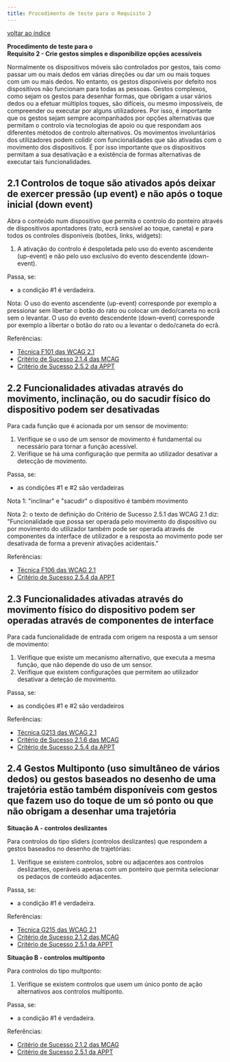 ```yaml
---
title: Procedimento de teste para o Requisito 2 
---
```


[voltar ao índice](index.md)

**Procedimento de teste para o**<br>**Requisito 2 - Crie gestos simples e disponibilize opções acessíveis**

Normalmente os dispositivos móveis são controlados por gestos, tais como passar um ou mais dedos em várias direções ou dar um ou mais toques com um ou mais dedos. No entanto, os gestos disponíveis por defeito nos dispositivos não funcionam para todas as pessoas. Gestos complexos, como sejam os gestos para desenhar formas, que obrigam a usar vários dedos ou a efetuar múltiplos toques, são difíceis, ou mesmo impossíveis, de compreender ou executar por alguns utilizadores. Por isso, é importante que os gestos sejam sempre acompanhados por opções alternativas que permitam o controlo via tecnologias de apoio ou que respondam aos diferentes métodos de controlo alternativos. Os movimentos involuntários dos utilizadores podem colidir com funcionalidades que são ativadas com o movimento dos dispositivos. É por isso importante que os dispositivos permitam a sua desativação e a existência de formas alternativas de executar tais funcionalidades.

## 2.1 Controlos de toque são ativados após deixar de exercer pressão (up event) e não após o toque inicial (down event)

Abra o conteúdo num dispositivo que permita o controlo do ponteiro através de dispositivos apontadores (rato, ecrã sensível ao toque, caneta) e para todos os controles disponíveis (botões, links, widgets):

1. A ativação do controlo é despoletada pelo uso do evento ascendente (up-event) e não pelo uso exclusivo do evento descendente (down-event).

Passa, se:

- a condição #1 é verdadeira.

Nota: O uso do evento ascendente (up-event) corresponde por exemplo a pressionar sem libertar o botão do rato ou colocar um dedo/caneta no ecrã sem o levantar. O uso do evento descendente (down-event) corresponde por exemplo a libertar o botão do rato ou a levantar o dedo/caneta do ecrã.

Referências:

- [Técnica F101 das WCAG 2.1](https://www.w3.org/WAI/WCAG22/Techniques/failures/F101)
- [Critério de Sucesso 2.1.4 das MCAG](https://getevinced.github.io/mcag/#single-touch-event)
- [Critério de Sucesso 2.5.2 da APPT](https://appt.org/en/guidelines/wcag/success-criterion-2-5-2)


## 2.2 Funcionalidades ativadas através do movimento, inclinação, ou do sacudir físico do dispositivo podem ser desativadas

Para cada função que é acionada por um sensor de movimento:

1. Verifique se o uso de um sensor de movimento é fundamental ou necessário para tornar a função acessível.
2. Verifique se há uma configuração que permita ao utilizador desativar a detecção de movimento.

Passa, se:

- as condições #1 e #2 são verdadeiras

Nota 1: "inclinar" e "sacudir" o dispositivo é também movimento

Nota 2: o texto de definição do Critério de Sucesso 2.5.1 das WCAG 2.1 diz: "Funcionalidade que possa ser operada pelo movimento do dispositivo ou por movimento do utilizador também pode ser operada através de componentes da interface de utilizador e a resposta ao movimento pode ser desativada de forma a prevenir ativações acidentais."

Referências:

- [Técnica F106 das WCAG 2.1](https://www.w3.org/WAI/WCAG22/Techniques/failures/F106)
- [Critério de Sucesso 2.5.4 da APPT](https://appt.org/en/guidelines/wcag/success-criterion-2-5-4)

## 2.3 Funcionalidades ativadas através do movimento físico do dispositivo podem ser operadas através de componentes de interface

Para cada funcionalidade de entrada com origem na resposta a um sensor de movimento:

1. Verifique que existe um mecanismo alternativo, que executa a mesma função, que não depende do uso de um sensor.
2. Verifique que existem configurações que permitem ao utilizador desativar a deteção de movimento.

Passa, se:

- as condições #1 e #2 são verdadeiros

Referências:

- [Técnica G213 das WCAG 2.1](https://www.w3.org/WAI/WCAG22/Techniques/general/G213)
- [Critério de Sucesso 2.1.6 das MCAG](https://getevinced.github.io/mcag/#accessibility-enabled)
- [Critério de Sucesso 2.5.4 da APPT](https://appt.org/en/guidelines/wcag/success-criterion-2-5-4)

## 2.4 Gestos Multiponto (uso simultâneo de vários dedos) ou gestos baseados no desenho de uma trajetória estão também disponíveis com gestos que fazem uso do toque de um só ponto ou que não obrigam a desenhar uma trajetória

**Situação A - controlos deslizantes**

Para controlos do tipo sliders (controlos deslizantes) que respondem a gestos baseados no desenho de trajetórias:

1. Verifique se existem controlos, sobre ou adjacentes aos controlos deslizantes, operáveis apenas com um ponteiro que permita selecionar os pedaços de conteúdo adjacentes.

Passa, se:

- a condição #1 é verdadeira.

Referências:

- [Técnica G215 das WCAG 2.1](https://www.w3.org/WAI/WCAG22/Techniques/general/G215)
- [Critério de Sucesso 2.1.2 das MCAG](https://getevinced.github.io/mcag/#simplified-gestures)
- [Critério de Sucesso 2.5.1 da APPT](https://appt.org/en/guidelines/wcag/success-criterion-2-5-1)

**Situação B - controlos multiponto**

Para controlos do tipo multponto:

1. Verifique se existem controlos que usem um único ponto de ação alternativos aos controlos multiponto. 

Passa, se:

- a condição #1 é verdadeira.

Referências:

- [Critério de Sucesso 2.1.2 das MCAG](https://getevinced.github.io/mcag/#simplified-gestures)
- [Critério de Sucesso 2.5.1 da APPT](https://appt.org/en/guidelines/wcag/success-criterion-2-5-1)
